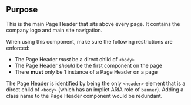 ## Purpose

This is the main Page Header that sits above every page. It contains the company logo and main site navigation.

When using this component, make sure the following restrictions are enforced:

* The Page Header _must_ be a direct child of `<body>`
* The Page Header _should_ be the first component on the page
* There **must** only be 1 instance of a Page Header on a page

The Page Header is identified by being the only `<header>` element that is a direct child of `<body>` (which has an implict ARIA role of `banner`). Adding a class name to the Page Header component would be redundant.
